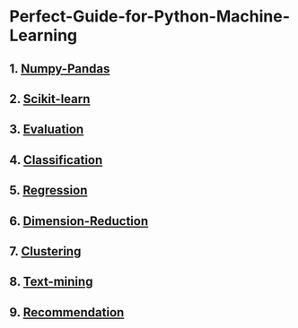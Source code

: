 # Perfect-Guide-for-Python-Machine-Learning

## 1. [Numpy-Pandas]()  
## 2. [Scikit-learn]()  
## 3. [Evaluation]()  
## 4. [Classification]()  
## 5. [Regression]()  
## 6. [Dimension-Reduction]()  
## 7. [Clustering]()  
## 8. [Text-mining]()  
## 9. [Recommendation]()  
